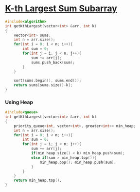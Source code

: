 # [K-th Largest Sum Subarray](https://www.codingninjas.com/codestudio/problems/k-th-largest-sum-contiguous-subarray_920398?leftPanelTab=3)

```cpp
#include<algorithm>
int getKthLargest(vector<int> &arr, int k)
{
    vector<int> sums;
    int n = arr.size();
    for(int i = 0; i < n; i++){
        int sum = 0;
        for(int j = i; j < n; j++){
            sum += arr[j];
            sums.push_back(sum);
        }
    }
    
    sort(sums.begin(), sums.end());
    return sums[sums.size()-k];
}
```

### Using Heap

```cpp
#include<queue>
int getKthLargest(vector<int> &arr, int k)
{
	priority_queue<int, vector<int>, greater<int>> min_heap;
    int n = arr.size();
    for(int i = 0; i < n; i++){
        int sum = 0;
        for(int j = i; j < n; j++){
            sum += arr[j];
            if(min_heap.size() < k) min_heap.push(sum);
            else if(sum > min_heap.top()){
                min_heap.pop(); min_heap.push(sum);
            }
        }
    }
    return min_heap.top();
}
```